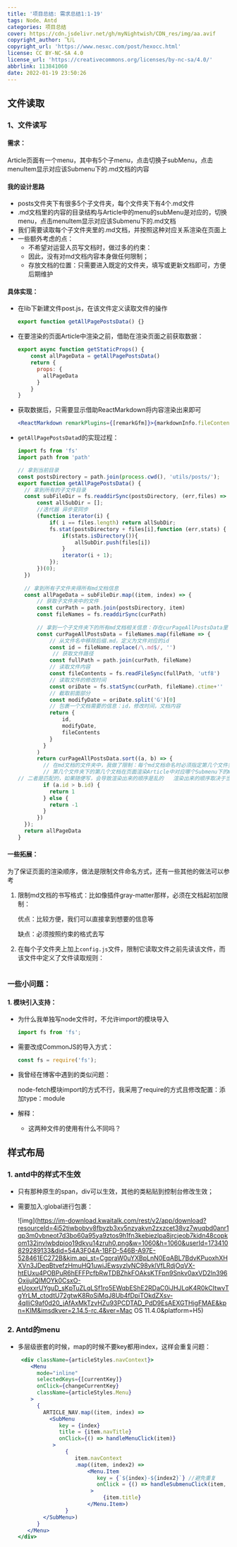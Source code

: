 ```yaml
---
title: '项目总结: 需求总结1:1-19'
tags: Node、Antd
categories: 项目总结
cover: https://cdn.jsdelivr.net/gh/myNightwish/CDN_res/img/aa.avif
copyright_author: 飞儿
copyright_url: 'https://www.nesxc.com/post/hexocc.html'
license: CC BY-NC-SA 4.0
license_url: 'https://creativecommons.org/licenses/by-nc-sa/4.0/'
abbrlink: 113841060
date: 2022-01-19 23:50:26
---
```

## 文件读取

### 1、文件读写

#### 需求：

Article页面有一个menu，其中有5个子menu，点击切换子subMenu，点击menuItem显示对应该Submenu下的.md文档的内容

#### 我的设计思路

- posts文件夹下有很多5个子文件夹，每个文件夹下有4个.md文件
- .md文档里的内容的目录结构与Article中的menu的subMenu是对应的，切换menu，点击menuItem显示对应该Submenu下的.md文档
- 我们需要读取每个子文件夹里的.md文档，并按照这种对应关系渲染在页面上
- 一些额外考虑的点：
  - 不希望对运营人员写文档时，做过多的约束：
  - 因此，没有对md文档内容本身做任何限制；
  - 存放文档的位置：只需要进入既定的文件夹，填写或更新文档即可，方便后期维护

#### 具体实现：

- 在lib下新建文件post.js，在该文件定义读取文件的操作

  ```js
  export function getAllPagePostsData() {}
  ```

- 在要渲染的页面Article中渲染之前，借助在渲染页面之前获取数据：

  ```js
  export async function getStaticProps() {
      const allPageData = getAllPagePostsData()
      return {
        props: {
          allPageData
        }
      }
  }
  ```

- 获取数据后，只需要显示借助ReactMarkdown将内容渲染出来即可

  ```jsx
  <ReactMarkdown remarkPlugins={[remarkGfm]}>{markdownInfo.fileContents}</ReactMarkdown>
  ```

- `getAllPagePostsData`d的实现过程：

  ```js
  import fs from 'fs'
  import path from 'path'
  
  // 拿到当前目录
  const postsDirectory = path.join(process.cwd(), 'utils/posts/');
  export function getAllPagePostsData() {
    // 拿到所有的子文件目录
    const subFileDir = fs.readdirSync(postsDirectory, (err,files) => {
        const allSubDir = [];
        //迭代器 异步变同步
        (function iterator(i) {
            if( i == files.length) return allSubDir;
            fs.stat(postsDirectory + files[i],function (err,stats) {
                if(stats.isDirectory()){
                    allSubDir.push(files[i])
                }
                iterator(i + 1);
            });
        })(0);
    })
   
    // 拿到所有子文件夹得所有md文档信息
    const allPageData = subFileDir.map((item, index) => {
        // 获取子文件夹中的文件
        const curPath = path.join(postsDirectory, item)
        const fileNames = fs.readdirSync(curPath)
        
        // 拿到一个子文件夹下的所有md文档相关信息：存在curPageAllPostsData里
        const curPageAllPostsData = fileNames.map(fileName => {
            // 从文件名中移除后缀.md，定义为文件对应的id
            const id = fileName.replace(/\.md$/, '')
       		 // 获取文件路径    
            const fullPath = path.join(curPath, fileName)
            // 读取文件内容
            const fileContents = fs.readFileSync(fullPath, 'utf8')
            // 读取文件的修改时间
            const oriDate = fs.statSync(curPath, fileName).ctime+''
            // 截取前面部分
            const modifyDate = oriDate.split('G')[0]
            // 包裹一个文档需要的信息：id，修改时间，文档内容
            return {
                id,
                modifyDate,
                fileContents
            }
          }
        )
        return curPageAllPostsData.sort((a, b) => {
          // 在md文档的文件夹中，我做了限制：每个md文档命名时必须指定第几个文件夹下的第几个文档
          // 第几个文件夹下的第几个文档在页面渲染Article中对应哪个Submenu下的menuItem
  // 二者是匹配的，如果随便写，会导致渲染出来的顺序是乱的   渲染出来的顺序取决于当初文件读取顺序：我们限制了文件名命名就是为了让Article页面拿到的数据是有序对应的。
          if (a.id > b.id) {
            return 1
          } else {
            return -1
          }
        })
    });
    return allPageData
  }
  ```

#### 一些拓展：

为了保证页面的渲染顺序，做法是限制文件命名方式，还有一些其他的做法可以参考

1. 限制md文档的书写格式：比如像插件gray-matter那样，必须在文档起初加限制：

   优点：比较方便，我们可以直接拿到想要的信息等

   缺点：必须按照约束的格式去写

2. 在每个子文件夹上加上`config.js`文件，限制它读取文件之前先读该文件，而该文件中定义了文件读取规则：

   ```
   
   ```

   

### 一些小问题：

#### 1. 模块引入支持：

- 为什么我单独写node文件时，不允许import的模块导入

  ```js
  import fs from 'fs';
  ```

- 需要改成CommonJS的导入方式：

  ```js
  const fs = require('fs');
  ```

- 我曾经在博客中遇到的类似问题：

  node-fetch模块import的方式不行，我采用了require的方式且修改配置：添加type：module

- 解释：

  - 这两种文件的使用有什么不同吗？

## 样式布局

### 1. antd中的样式不生效

- 只有那种原生的span，div可以生效，其他的类粘贴到控制台修改生效；

- 需要加入:global进行包裹：

  ![img](https://im-download.kwaitalk.com/rest/v2/app/download?resourceId=4i52tiwbobyv8fbyzb3xv5nzyakvn2zxzcet38vz7wuqbd0anr1qp3m0vbneot7d3bo60a95ya9ztos9h1fn3kebiezlpa8jrcjeob7kidn48copkom132jnvlwbdpioo19dkvu14zruh0.png&w=1060&h=1060&userId=173410829289133&did=54A3F04A-1BFD-546B-A97E-528461EC272B&kim.api_st=CgpraW0uYXBpLnN0EqABL7BdvKPuoxhXHXVn3JDeqBtvefzHmuHQ1uwiJEwsyzlyNC98yklVfLRdjOqVX-htEUxu4POBPuR6hEFFPcfbRwTDBZhkFOAksKTFpn9Snkv0axVD2ln396OxijulQIMOYk0CsxO-eUoxxrUYguD_sKpTuZLqLSf1ro5EWqbEShE2RDaC0iJHJLqK4R0kCItwvTgYrLM_ctodtU72gtwK8RoSiMqJ8Ub4fDpiTOkdZXsv-4qlIiC9af0d20_jAfAxMkTzvHZu93PCDTAD_PdD9EsAEXGTHigFMAE&kpn=KIM&imsdkver=2.14.5-rc.4&ver=Mac OS 11.4.0&platform=H5)


### 2. Antd的menu

- 多层级嵌套的时候，map的时候不要key都用index，这样会重复问题：

  ```jsx
   <div className={articleStyles.navContext}>
      <Menu 
        mode="inline"
        selectedKeys={[currentKey]}
        onClick={changeCurrentKey}
        className={articleStyles.Menu}
      >
        {
          ARTICLE_NAV.map((item, index) =>
            <SubMenu 
               key = {index} 
               title = {item.navTitle} 
               onClick={() => handleMenuClick(item)}
             >
                 {
                    item.navContext
                    .map((item, index2) => 
                        <Menu.Item
                           key = {`${index}-${index2}`} //避免重复
                           onClick = {() => handleSubmenuClick(item, index2, index)}
                         >
                             {item.title}
                        </Menu.Item>)
                 }
          </SubMenu>)
        }
     </Menu>
  </div>
  ```